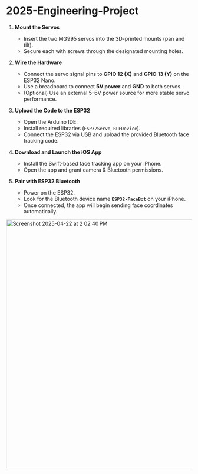 # 2025-Engineering-Project
1. **Mount the Servos**  
   - Insert the two MG995 servos into the 3D-printed mounts (pan and tilt).  
   - Secure each with screws through the designated mounting holes.

2. **Wire the Hardware**  
   - Connect the servo signal pins to **GPIO 12 (X)** and **GPIO 13 (Y)** on the ESP32 Nano.  
   - Use a breadboard to connect **5V power** and **GND** to both servos.  
   - (Optional) Use an external 5–6V power source for more stable servo performance.

3. **Upload the Code to the ESP32**  
   - Open the Arduino IDE.  
   - Install required libraries (`ESP32Servo`, `BLEDevice`).  
   - Connect the ESP32 via USB and upload the provided Bluetooth face tracking code.

4. **Download and Launch the iOS App**  
   - Install the Swift-based face tracking app on your iPhone.  
   - Open the app and grant camera & Bluetooth permissions.

5. **Pair with ESP32 Bluetooth**  
   - Power on the ESP32.  
   - Look for the Bluetooth device name **`ESP32-FaceBot`** on your iPhone.  
   - Once connected, the app will begin sending face coordinates automatically.
<img width="674" alt="Screenshot 2025-04-22 at 2 02 40 PM" src="https://github.com/user-attachments/assets/88d32d3b-af5c-4282-bcf6-abda9beed137" />
